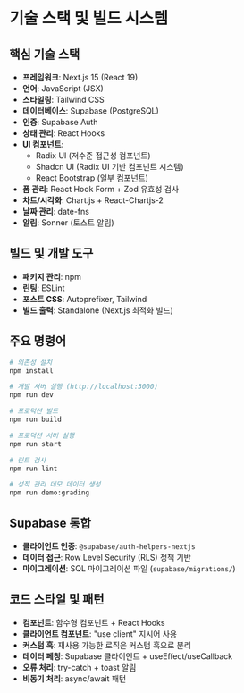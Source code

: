 # 기술 스택 및 빌드 시스템

## 핵심 기술 스택

- **프레임워크**: Next.js 15 (React 19)
- **언어**: JavaScript (JSX)
- **스타일링**: Tailwind CSS
- **데이터베이스**: Supabase (PostgreSQL)
- **인증**: Supabase Auth
- **상태 관리**: React Hooks
- **UI 컴포넌트**: 
  - Radix UI (저수준 접근성 컴포넌트)
  - Shadcn UI (Radix UI 기반 컴포넌트 시스템)
  - React Bootstrap (일부 컴포넌트)
- **폼 관리**: React Hook Form + Zod 유효성 검사
- **차트/시각화**: Chart.js + React-Chartjs-2
- **날짜 관리**: date-fns
- **알림**: Sonner (토스트 알림)

## 빌드 및 개발 도구

- **패키지 관리**: npm
- **린팅**: ESLint
- **포스트 CSS**: Autoprefixer, Tailwind
- **빌드 출력**: Standalone (Next.js 최적화 빌드)

## 주요 명령어

```bash
# 의존성 설치
npm install

# 개발 서버 실행 (http://localhost:3000)
npm run dev

# 프로덕션 빌드
npm run build

# 프로덕션 서버 실행
npm run start

# 린트 검사
npm run lint

# 성적 관리 데모 데이터 생성
npm run demo:grading
```

## Supabase 통합

- **클라이언트 인증**: `@supabase/auth-helpers-nextjs`
- **데이터 접근**: Row Level Security (RLS) 정책 기반
- **마이그레이션**: SQL 마이그레이션 파일 (`supabase/migrations/`)

## 코드 스타일 및 패턴

- **컴포넌트**: 함수형 컴포넌트 + React Hooks
- **클라이언트 컴포넌트**: "use client" 지시어 사용
- **커스텀 훅**: 재사용 가능한 로직은 커스텀 훅으로 분리
- **데이터 페칭**: Supabase 클라이언트 + useEffect/useCallback
- **오류 처리**: try-catch + toast 알림
- **비동기 처리**: async/await 패턴